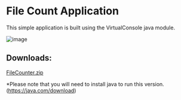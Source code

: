 # File Count Application
This simple application is built using the VirtualConsole java module.

![image](https://github.com/NoahLake07/File-Count-App/assets/98616672/881364c3-0db9-4abb-91b4-f0839d2f97f4)

## Downloads:
[FileCounter.zip](https://github.com/NoahLake07/File-Count-App/files/11559859/FileCounter.zip)

*Please note that you will need to install java to run this version. (https://java.com/download)
